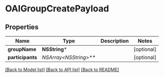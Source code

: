 # OAIGroupCreatePayload

## Properties
Name | Type | Description | Notes
------------ | ------------- | ------------- | -------------
**groupName** | **NSString*** |  | [optional] 
**participants** | **NSArray&lt;NSString*&gt;*** |  | [optional] 

[[Back to Model list]](../README.md#documentation-for-models) [[Back to API list]](../README.md#documentation-for-api-endpoints) [[Back to README]](../README.md)


